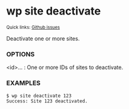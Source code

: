 # wp site deactivate

<small>Quick links: <a href="https://github.com/wp-cli/wp-cli/issues?q=is%3Aopen+label%3Acommand%3Asite-deactivate+sort%3Aupdated-desc">Github issues</a></small>

Deactivate one or more sites.

### OPTIONS

&lt;id&gt;...
: One or more IDs of sites to deactivate.

### EXAMPLES

    $ wp site deactivate 123
    Success: Site 123 deactivated.



